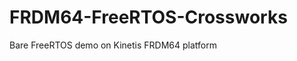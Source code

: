 FRDM64-FreeRTOS-Crossworks
==========================

Bare FreeRTOS demo on Kinetis FRDM64 platform
